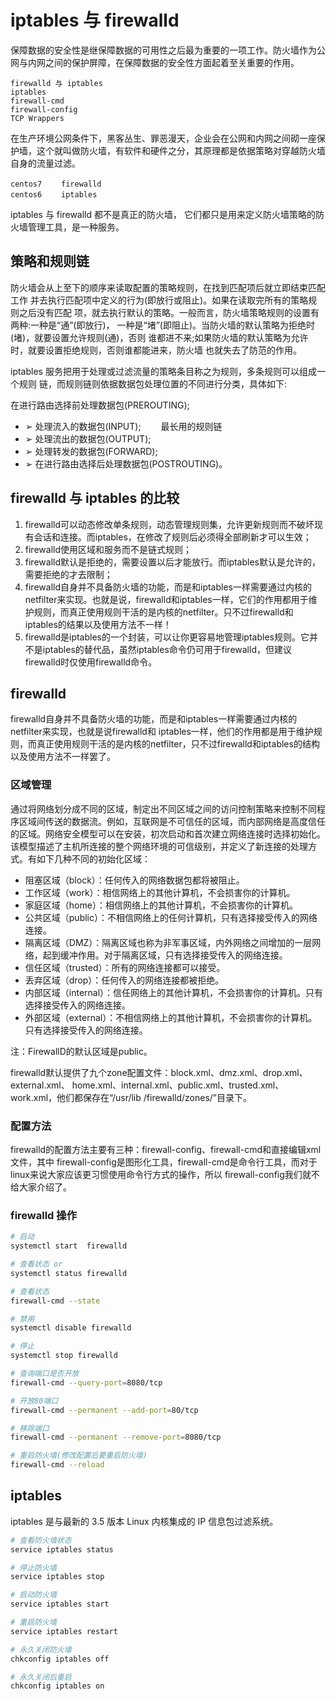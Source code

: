 # iptables 与 firewalld

保障数据的安全性是继保障数据的可用性之后最为重要的一项工作。防火墙作为公网与内网之间的保护屏障，在保障数据的安全性方面起着至关重要的作用。

```
firewalld 与 iptables
iptables
firewall-cmd
firewall-config
TCP Wrappers
```

在生产环境公网条件下，黑客丛生、罪恶漫天，企业会在公网和内网之间砌一座保护墙，这个就叫做防火墙，有软件和硬件之分，其原理都是依据策略对穿越防火墙自身的流量过滤。

```
centos7 　　firewalld
centos6 　　iptables
```

iptables 与 firewalld 都不是真正的防火墙， 它们都只是用来定义防火墙策略的防火墙管理工具，是一种服务。

## 策略和规则链

防火墙会从上至下的顺序来读取配置的策略规则，在找到匹配项后就立即结束匹配工作 并去执行匹配项中定义的行为(即放行或阻止)。如果在读取完所有的策略规则之后没有匹配 项，就去执行默认的策略。一般而言，防火墙策略规则的设置有两种:一种是“通”(即放行)， 一种是“堵”(即阻止)。当防火墙的默认策略为拒绝时(堵)，就要设置允许规则(通)，否则 谁都进不来;如果防火墙的默认策略为允许时，就要设置拒绝规则，否则谁都能进来，防火墙 也就失去了防范的作用。

iptables 服务把用于处理或过滤流量的策略条目称之为规则，多条规则可以组成一个规则 链，而规则链则依据数据包处理位置的不同进行分类，具体如下:

在进行路由选择前处理数据包(PREROUTING);

- ➢ 处理流入的数据包(INPUT); 　　最长用的规则链
- ➢ 处理流出的数据包(OUTPUT);
- ➢ 处理转发的数据包(FORWARD);
- ➢ 在进行路由选择后处理数据包(POSTROUTING)。

## firewalld 与 iptables 的比较

1. firewalld可以动态修改单条规则，动态管理规则集，允许更新规则而不破坏现有会话和连接。而iptables，在修改了规则后必须得全部刷新才可以生效；
1. firewalld使用区域和服务而不是链式规则；
1. firewalld默认是拒绝的，需要设置以后才能放行。而iptables默认是允许的，需要拒绝的才去限制；
1. firewalld自身并不具备防火墙的功能，而是和iptables一样需要通过内核的netfilter来实现。也就是说，firewalld和iptables一样，它们的作用都用于维护规则，而真正使用规则干活的是内核的netfilter。只不过firewalld和iptables的结果以及使用方法不一样！
1. firewalld是iptables的一个封装，可以让你更容易地管理iptables规则。它并不是iptables的替代品，虽然iptables命令仍可用于firewalld，但建议firewalld时仅使用firewalld命令。

## firewalld

firewalld自身并不具备防火墙的功能，而是和iptables一样需要通过内核的netfilter来实现，也就是说firewalld和 iptables一样，他们的作用都是用于维护规则，而真正使用规则干活的是内核的netfilter，只不过firewalld和iptables的结构以及使用方法不一样罢了。

### 区域管理

通过将网络划分成不同的区域，制定出不同区域之间的访问控制策略来控制不同程序区域间传送的数据流。例如，互联网是不可信任的区域，而内部网络是高度信任的区域。网络安全模型可以在安装，初次启动和首次建立网络连接时选择初始化。该模型描述了主机所连接的整个网络环境的可信级别，并定义了新连接的处理方式。有如下几种不同的初始化区域：

- 阻塞区域（block）：任何传入的网络数据包都将被阻止。
- 工作区域（work）：相信网络上的其他计算机，不会损害你的计算机。
- 家庭区域（home）：相信网络上的其他计算机，不会损害你的计算机。
- 公共区域（public）：不相信网络上的任何计算机，只有选择接受传入的网络连接。
- 隔离区域（DMZ）：隔离区域也称为非军事区域，内外网络之间增加的一层网络，起到缓冲作用。对于隔离区域，只有选择接受传入的网络连接。
- 信任区域（trusted）：所有的网络连接都可以接受。
- 丢弃区域（drop）：任何传入的网络连接都被拒绝。
- 内部区域（internal）：信任网络上的其他计算机，不会损害你的计算机。只有选择接受传入的网络连接。
- 外部区域（external）：不相信网络上的其他计算机，不会损害你的计算机。只有选择接受传入的网络连接。

注：FirewallD的默认区域是public。

firewalld默认提供了九个zone配置文件：block.xml、dmz.xml、drop.xml、external.xml、 home.xml、internal.xml、public.xml、trusted.xml、work.xml，他们都保存在“/usr/lib /firewalld/zones/”目录下。

### 配置方法

firewalld的配置方法主要有三种：firewall-config、firewall-cmd和直接编辑xml文件，其中 firewall-config是图形化工具，firewall-cmd是命令行工具，而对于linux来说大家应该更习惯使用命令行方式的操作，所以 firewall-config我们就不给大家介绍了。

### firewalld 操作

```bash
# 启动
systemctl start  firewalld

# 查看状态 or
systemctl status firewalld

# 查看状态
firewall-cmd --state

# 禁用
systemctl disable firewalld

# 停止
systemctl stop firewalld

# 查询端口是否开放
firewall-cmd --query-port=8080/tcp

# 开放80端口
firewall-cmd --permanent --add-port=80/tcp

# 移除端口
firewall-cmd --permanent --remove-port=8080/tcp

# 重启防火墙(修改配置后要重启防火墙)
firewall-cmd --reload
```

## iptables

iptables 是与最新的 3.5 版本 Linux 内核集成的 IP 信息包过滤系统。

```bash
# 查看防火墙状态
service iptables status

# 停止防火墙
service iptables stop  

# 启动防火墙
service iptables start  

# 重启防火墙
service iptables restart  

# 永久关闭防火墙
chkconfig iptables off  

# 永久关闭后重启
chkconfig iptables on
```

